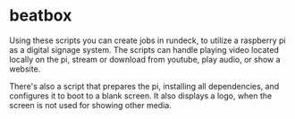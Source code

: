 # beatbox
Using these scripts you can create jobs in rundeck, to utilize a raspberry pi as a digital signage system. The scripts can handle playing video located locally on the pi, stream or download from youtube, play audio, or show a website.

There's also a script that prepares the pi, installing all dependencies, and configures it to boot to a blank screen. It also displays a logo, when the screen is not used for showing other media.
